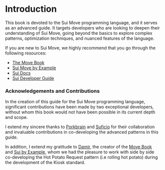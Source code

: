 # Introduction

This book is devoted to the Sui Move programming language, and it serves as an advanced guide. It targets developers who are looking to deepen their understanding of Sui Move, going beyond the basics to explore complex patterns, optimization techniques, and nuanced features of the language.

If you are new to Sui Move, we highly recommend that you go through the following resources:
- [The Move Book](https://move-book.com/)
- [Sui Move by Example](https://examples.sui.io/)
- [Sui Docs](https://docs.sui.io/concepts/#move)
- [Sui Developer Guide](https://docs.sui.io/guides/developer)


### Acknowledgements and Contributions

In the creation of this guide for the Sui Move programming language, significant contributions have been made by two exceptional developers, without whom this book would not have been possible in its current depth and scope.

I extend my sincere thanks to [Porkbrain](https://github.com/bausano) and [Suficio](https://github.com/Suficio) for their collaboration and invaluable contributions in co-developing the advanced patterns in this guide.

In addition, I extend my gratitude to [Damir](https://github.com/damirka), the creator of the [Move Book](https://move-book.com/) and [Sui by Example](https://examples.sui.io/), whom we had the pleasure to work with side by side co-developing the Hot Potato Request pattern (i.e rolling hot potato) during the development of the Kiosk standard.